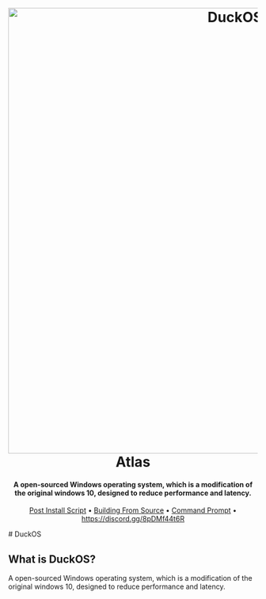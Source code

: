<h1 align="center">
  <br>
  <a href="https://discord.gg/8pDMf44t6R/"><img src="https://github.com/DuckOS-GitHub/DuckOS/raw/main/branding/banner.jpg" alt="DuckOS" width="900"></a>
  <br>
  Atlas
  <br>
</h1>
<h4 align="center">A open-sourced Windows operating system, which is a modification of the original windows 10, designed to reduce performance and latency.</h4>

<p align="center">
  <a href="link here">Post Install Script</a>
  •
  <a href="place link here">Building From Source</a>
  •
  <a href="https://C:\Windows\System32\cmd.exe">Command Prompt</a>
  •
  <a href="place link here">https://discord.gg/8pDMf44t6R</a>
</p>
# DuckOS

## What is DuckOS?

A open-sourced Windows operating system, which is a modification of the original windows 10, designed to reduce performance and latency.
